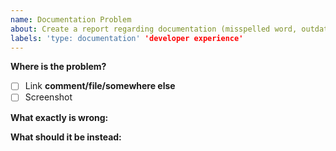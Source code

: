 ```yaml
---
name: Documentation Problem
about: Create a report regarding documentation (misspelled word, outdated info, broken link, missing documentation...)
labels: 'type: documentation' 'developer experience'
---
```


**Where is the problem?**
- [ ] Link **comment/file/somewhere else**
- [ ] Screenshot

**What exactly is wrong:**

**What should it be instead:**

<!--Please consider adding a `good first issue`/`type: 5 min fix` labels if you think this is a simple enough fix-->

